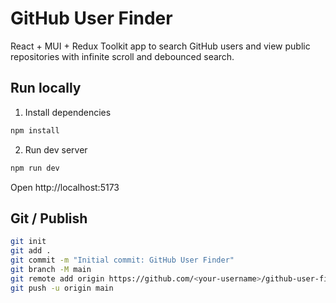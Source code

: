 # GitHub User Finder

React + MUI + Redux Toolkit app to search GitHub users and view public repositories with infinite scroll and debounced search.

## Run locally

1. Install dependencies
```bash
npm install
```

2. Run dev server
```bash
npm run dev
```

Open http://localhost:5173

## Git / Publish
```bash
git init
git add .
git commit -m "Initial commit: GitHub User Finder"
git branch -M main
git remote add origin https://github.com/<your-username>/github-user-finder.git
git push -u origin main
```
